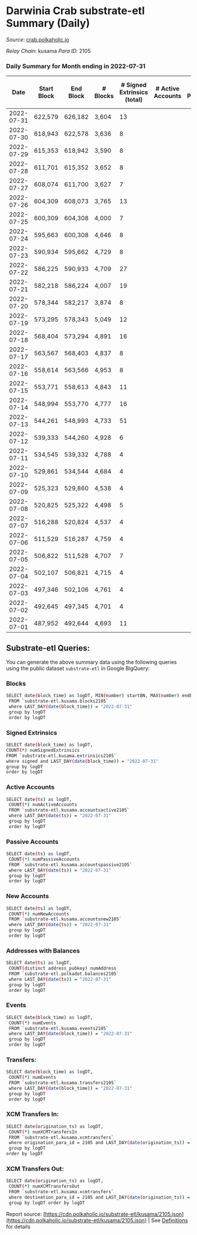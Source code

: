 # Darwinia Crab substrate-etl Summary (Daily)

_Source_: [crab.polkaholic.io](https://crab.polkaholic.io)

*Relay Chain*: kusama
*Para ID*: 2105



### Daily Summary for Month ending in 2022-07-31


| Date | Start Block | End Block | # Blocks | # Signed Extrinsics (total) | # Active Accounts | # Passive | # New | # Addresses with Balances | # Events | # Transfers | # XCM Transfers In | # XCM Transfers Out | Issues | 
| ---- | ----------- | --------- | -------- | --------------------------- | ----------------- | --------- | ----- | ------------------------- | -------- | ----------- | ------------------ | ------------------- | ------ |
| 2022-07-31 | 622,579 | 626,182 | 3,604 | 13 |  |  |  | 38 | 7,592 | 334 ($1.30) |   | 1 ($1.00) |  |
| 2022-07-30 | 618,943 | 622,578 | 3,636 | 8 |  |  |  | 37 | 7,562 | 264 ($0.23) |   |   |  |
| 2022-07-29 | 615,353 | 618,942 | 3,590 | 8 |  |  |  | 37 | 7,470 | 264 ($0.23) |   |   |  |
| 2022-07-28 | 611,701 | 615,352 | 3,652 | 8 |  |  |  | 37 | 7,594 | 264 ($0.23) |   |   |  |
| 2022-07-27 | 608,074 | 611,700 | 3,627 | 7 |  |  |  | 37 | 7,475 | 198 ($0.17) |   |   |  |
| 2022-07-26 | 604,309 | 608,073 | 3,765 | 13 |  |  |  | 37 | 7,974 | 392 ($1.31) |   | 1 ($0.99) |  |
| 2022-07-25 | 600,309 | 604,308 | 4,000 | 7 |  |  |  | 37 | 8,221 | 198 ($0.17) |   |   |  |
| 2022-07-24 | 595,663 | 600,308 | 4,646 | 8 |  |  |  | 37 | 9,583 | 264 ($0.23) |   |   |  |
| 2022-07-23 | 590,934 | 595,662 | 4,729 | 8 |  |  |  | 37 | 9,745 | 259 ($0.21) |   | 1 ($0.03) |  |
| 2022-07-22 | 586,225 | 590,933 | 4,709 | 27 |  |  |  | 37 | 10,076 | 544 ($1.13) | 1 ($0.11) | 2 ($0.32) |  |
| 2022-07-21 | 582,218 | 586,224 | 4,007 | 19 |  |  |  | 35 | 8,649 | 559 ($5.75) |   |   |  |
| 2022-07-20 | 578,344 | 582,217 | 3,874 | 8 |  |  |  | 34 | 8,038 | 264 ($0.26) |   |   |  |
| 2022-07-19 | 573,295 | 578,343 | 5,049 | 12 |  |  |  | 34 | 10,476 | 333 ($0.41) |   |   |  |
| 2022-07-18 | 568,404 | 573,294 | 4,891 | 16 |  |  |  | 33 | 10,317 | 470 ($0.51) |   | 4 ($0.09) |  |
| 2022-07-17 | 563,567 | 568,403 | 4,837 | 8 |  |  |  | 32 | 9,964 | 264 ($0.26) |   |   |  |
| 2022-07-16 | 558,614 | 563,566 | 4,953 | 8 |  |  |  | 32 | 10,197 | 264 ($0.27) |   |   |  |
| 2022-07-15 | 553,771 | 558,613 | 4,843 | 11 |  |  |  | 32 | 10,057 | 331 ($0.35) |   |   |  |
| 2022-07-14 | 548,994 | 553,770 | 4,777 | 16 |  |  |  | 32 | 9,978 | 362 ($0.89) |   |   |  |
| 2022-07-13 | 544,261 | 548,993 | 4,733 | 51 |  |  |  | 31 | 10,821 | 1,148 ($18.95) |   | 1 ($0.10) |  |
| 2022-07-12 | 539,333 | 544,260 | 4,928 | 6 |  |  |  | 28 | 9,882 |   |   |   |  |
| 2022-07-11 | 534,545 | 539,332 | 4,788 | 4 |  |  |  | 28 | 9,591 |   |   |   |  |
| 2022-07-10 | 529,861 | 534,544 | 4,684 | 4 |  |  |  | 28 | 9,382 |   |   |   |  |
| 2022-07-09 | 525,323 | 529,860 | 4,538 | 4 |  |  |  | 28 | 9,091 |   |   |   |  |
| 2022-07-08 | 520,825 | 525,322 | 4,498 | 5 |  |  |  | 28 | 9,073 | 60 (-) |   |   |  |
| 2022-07-07 | 516,288 | 520,824 | 4,537 | 4 |  |  |  | 28 | 9,089 |   |   |   |  |
| 2022-07-06 | 511,529 | 516,287 | 4,759 | 4 |  |  |  | 28 | 9,532 |   |   |   |  |
| 2022-07-05 | 506,822 | 511,528 | 4,707 | 7 |  |  |  | 28 | 9,625 | 183 ($0.05) |   |   |  |
| 2022-07-04 | 502,107 | 506,821 | 4,715 | 4 |  |  |  | 26 | 9,445 |   |   |   |  |
| 2022-07-03 | 497,346 | 502,106 | 4,761 | 4 |  |  |  | 26 | 9,536 |   |   |   |  |
| 2022-07-02 | 492,645 | 497,345 | 4,701 | 4 |  |  |  | 26 | 9,417 |   |   |   |  |
| 2022-07-01 | 487,952 | 492,644 | 4,693 | 11 |  |  |  | 26 | 9,707 | 258 ($0.00683) |   | 7 ($0.15) |  |

## Substrate-etl Queries:
You can generate the above summary data using the following queries using the public dataset `substrate-etl` in Google BigQuery:

### Blocks
```bash
SELECT date(block_time) as logDT, MIN(number) startBN, MAX(number) endBN, COUNT(*) numBlocks 
 FROM `substrate-etl.kusama.blocks2105`  
 where LAST_DAY(date(block_time)) = "2022-07-31" 
 group by logDT 
 order by logDT
```

### Signed Extrinsics
```bash
SELECT date(block_time) as logDT, 
COUNT(*) numSignedExtrinsics 
FROM `substrate-etl.kusama.extrinsics2105`  
where signed and LAST_DAY(date(block_time)) = "2022-07-31" 
group by logDT 
order by logDT
```

### Active Accounts
```bash
SELECT date(ts) as logDT, 
 COUNT(*) numActiveAccounts 
 FROM `substrate-etl.kusama.accountsactive2105` 
 where LAST_DAY(date(ts)) = "2022-07-31" 
 group by logDT 
 order by logDT
```

### Passive Accounts
```bash
SELECT date(ts) as logDT, 
 COUNT(*) numPassiveAccounts 
 FROM `substrate-etl.kusama.accountspassive2105` 
 where LAST_DAY(date(ts)) = "2022-07-31" 
 group by logDT 
 order by logDT
```

### New Accounts
```bash
SELECT date(ts) as logDT, 
 COUNT(*) numNewAccounts 
 FROM `substrate-etl.kusama.accountsnew2105` 
 where LAST_DAY(date(ts)) = "2022-07-31" 
 group by logDT
 order by logDT
```

### Addresses with Balances
```bash
SELECT date(ts) as logDT,
 COUNT(distinct address_pubkey) numAddress 
 FROM `substrate-etl.polkadot.balances2105` 
 where LAST_DAY(date(ts)) = "2022-07-31" 
 group by logDT 
 order by logDT
```

### Events
```bash
SELECT date(block_time) as logDT, 
 COUNT(*) numEvents 
 FROM `substrate-etl.kusama.events2105` 
 where LAST_DAY(date(block_time)) = "2022-07-31" 
 group by logDT 
 order by logDT
```

### Transfers:
```bash
SELECT date(block_time) as logDT, 
 COUNT(*) numEvents 
 FROM `substrate-etl.kusama.transfers2105` 
 where LAST_DAY(date(block_time)) = "2022-07-31" 
 group by logDT 
 order by logDT
```

### XCM Transfers In:
```bash
SELECT date(origination_ts) as logDT, 
 COUNT(*) numXCMTransfersIn 
 FROM `substrate-etl.kusama.xcmtransfers` 
 where origination_para_id = 2105 and LAST_DAY(date(origination_ts)) = "2022-07-31" 
 group by logDT 
order by logDT
```

### XCM Transfers Out:
```bash
SELECT date(origination_ts) as logDT, 
 COUNT(*) numXCMTransfersOut 
 FROM `substrate-etl.kusama.xcmtransfers` 
 where destination_para_id = 2105 and LAST_DAY(date(origination_ts)) = "2022-07-31" 
 group by logDT order by logDT
```


Report source: [https://cdn.polkaholic.io/substrate-etl/kusama/2105.json](https://cdn.polkaholic.io/substrate-etl/kusama/2105.json) | See [Definitions](/DEFINITIONS.md) for details
